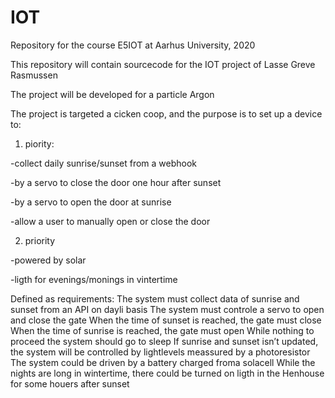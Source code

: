 # IOT
Repository for the course E5IOT at Aarhus University, 2020

This repository will contain sourcecode for the IOT project of Lasse Greve Rasmussen

The project will be developed for a particle Argon

The project is targeted a cicken coop, and the purpose is to set up a device to:


1. piority:

-collect daily sunrise/sunset from a webhook

-by a servo to close the door one hour after sunset

-by a servo to open the door at sunrise

-allow a user to manually open or close the door


2. priority

-powered by solar

-ligth for evenings/monings in vintertime


Defined as requirements:
The system must collect data of sunrise and sunset from an API on dayli basis
The system must controle a servo to open and close the gate
When the time of sunset is reached, the gate must close
When the time of sunrise is reached, the gate must open
While nothing to proceed the system should go to sleep
If sunrise and sunset isn’t updated, the system will be controlled by lightlevels meassured by a photoresistor
The system could be driven by a battery charged froma solacell
While the nights are long in wintertime, there could be turned on ligth in the Henhouse for some houers after sunset



